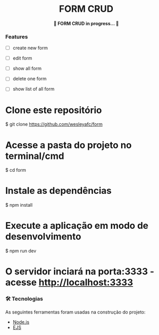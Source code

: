 <h1 align="center">
   FORM CRUD
</h1>

<h4 align="center"> 
	🚧  FORM CRUD in progress...  🚧
</h4>


### Features

- [ ] create new form
- [ ] edit form
- [ ] show all form
- [ ] delete one form
- [ ] show list of all form 


# Clone este repositório
$ git clone <https://github.com/wesleyafc/form>

# Acesse a pasta do projeto no terminal/cmd
$ cd form

# Instale as dependências
$ npm install

# Execute a aplicação em modo de desenvolvimento
$ npm run dev

# O servidor inciará na porta:3333 - acesse <http://localhost:3333> 

### 🛠 Tecnologias

As seguintes ferramentas foram usadas na construção do projeto:

- [Node.js](https://nodejs.org/en/)
- [EJS](https://ejs.co/)
